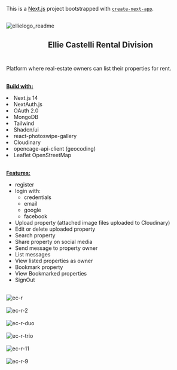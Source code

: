  This is a [Next.js](https://nextjs.org/) project bootstrapped with [`create-next-app`](https://github.com/vercel/next.js/tree/canary/packages/create-next-app).
 ##

![ellielogo_readme](https://github.com/Noud63/elliecastelli-rental/assets/38325801/25d70f66-3269-4340-b679-cd7bba93c958)

## <div align="center">Ellie Castelli Rental Division</div><br />
Platform where real-estate owners can list their properties for rent.<br /><br />

<ins>**Build with:**<ins><br />
<li>Next.js 14</li>
<li>NextAuth.js</li>
<li>OAuth 2.0</li> 
<li>MongoDB</li> 
<li>Tailwind</li> 
<li>Shadcn/ui</li> 
<li>react-photoswipe-gallery</li>
<li>Cloudinary</li>
<li>opencage-api-client (geocoding)</li> 
<li>Leaflet OpenStreetMap</li><br />

<ins>**Features:**</ins><br/>

* register
* login with:
    * credentials
    * email
    * google
    * facebook
* Upload property (attached image files uploaded to Cloudinary)
* Edit or delete uploaded property
* Search property
* Share property on social media 
* Send message to property owner
* List messages 
* View listed properties as owner
* Bookmark property
* View Bookmarked properties
* SignOut
<br /><br />




![ec-r](https://github.com/Noud63/elliecastelli-rental/assets/38325801/db131ced-cc98-4914-8b62-5b62bffd2530)<br /><br />
![ec-r-2](https://github.com/Noud63/elliecastelli-rental/assets/38325801/80da09b9-d206-44b4-9198-3114f393d99a)<br /><br />
![ec-r-duo](https://github.com/Noud63/elliecastelli-rental/assets/38325801/2d20eaf5-0d89-4f7d-a1da-534f1387c499)<br /><br />
![ec-r-trio](https://github.com/Noud63/elliecastelli-rental/assets/38325801/aa20a1dd-a1e9-48fe-995d-993fa9523695)<br /><br />
![ec-r-11](https://github.com/Noud63/elliecastelli-rental/assets/38325801/0a0a4822-f8c1-46b1-91dc-bcc4036f0677)<br /><br />
![ec-r-9](https://github.com/Noud63/elliecastelli-rental/assets/38325801/4399728a-9afb-4cca-a106-3d782c62f2a8)
